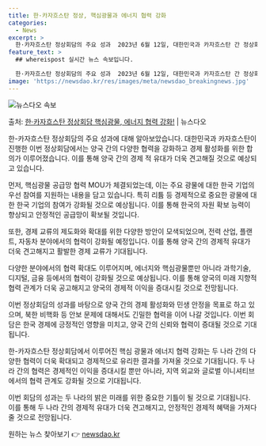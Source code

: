 ```yaml
---
title: 한·카자흐스탄 정상, 핵심광물과 에너지 협력 강화
categories:
  - News
excerpt: >
  한·카자흐스탄 정상회담의 주요 성과  2023년 6월 12일, 대한민국과 카자흐스탄 간 정상회담이 개최되었습…
feature_text: >
  ## whereispost 실시간 뉴스 속보입니다.

  한·카자흐스탄 정상회담의 주요 성과  2023년 6월 12일, 대한민국과 카자흐스탄 간 정상회담이 개최되었습…
image: 'https://newsdao.kr/res/images/meta/newsdao_breakingnews.jpg'
---
```


![뉴스다오 속보](https://newsdao.kr/res/images/meta/newsdao_breakingnews.jpg)

<p>출처: <a href="https://newsdao.kr/4241" rel="dofollow">한·카자흐스탄 정상회담 핵심광물, 에너지 협력 강화!</a> | 뉴스다오</p>

한-카자흐스탄 정상회담의 주요 성과에 대해 알아보았습니다. 대한민국과 카자흐스탄이 진행한 이번 정상회담에서는 양국 간의 다양한 협력을 강화하고 경제 활성화를 위한 합의가 이루어졌습니다. 이를 통해 양국 간의 경제 적 유대가 더욱 견고해질 것으로 예상되고 있습니다.

먼저, 핵심광물 공급망 협력 MOU가 체결되었는데, 이는 주요 광물에 대한 한국 기업의 우선 참여를 지원하는 내용을 담고 있습니다. 특히 리튬 등 경제적으로 중요한 광물에 대한 한국 기업의 참여가 강화될 것으로 예상됩니다. 이를 통해 한국의 자원 확보 능력이 향상되고 안정적인 공급망이 확보될 것입니다.

또한, 경제 교류의 제도화와 확대를 위한 다양한 방안이 모색되었으며, 전력 산업, 플랜트, 자동차 분야에서의 협력이 강화될 예정입니다. 이를 통해 양국 간의 경제적 유대가 더욱 견고해지고 활발한 경제 교류가 기대됩니다.

다양한 분야에서의 협력 확대도 이루어지며, 에너지와 핵심광물뿐만 아니라 과학기술, 디지털, 금융 등에서의 협력이 강화될 것으로 예상됩니다. 이를 통해 양국의 미래 지향적 협력 관계가 더욱 공고해지고 양국의 경제적 이익을 증대시킬 것으로 전망됩니다.

이번 정상회담의 성과를 바탕으로 양국 간의 경제 활성화와 민생 안정을 목표로 하고 있으며, 북한 비핵화 등 안보 문제에 대해서도 긴밀한 협력을 이어 나갈 것입니다. 이번 회담은 한국 경제에 긍정적인 영향을 미치고, 양국 간의 신뢰와 협력이 증대될 것으로 기대됩니다.

한-카자흐스탄 정상회담에서 이루어진 핵심 광물과 에너지 협력 강화는 두 나라 간의 다양한 협력이 더욱 확대되고 경제적으로 유리한 결과를 가져올 것으로 기대됩니다. 두 나라 간의 협력은 경제적인 이익을 증대시킬 뿐만 아니라, 지역 외교와 글로벌 이니셔티브에서의 협력 관계도 강화될 것으로 기대됩니다.

이번 회담의 성과는 두 나라의 밝은 미래를 위한 중요한 기틀이 될 것으로 기대됩니다. 이를 통해 두 나라 간의 경제적 유대가 더욱 견고해지고, 안정적인 경제적 혜택을 가져다 줄 것으로 전망됩니다. 

원하는 뉴스 찾아보기 👉 <a href="https://newsdao.kr" rel="dofollow">newsdao.kr</a>


